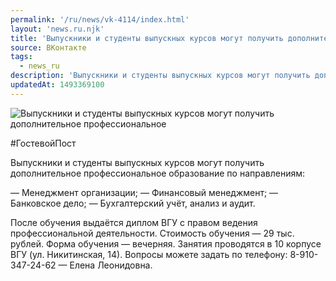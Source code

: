```yaml
---
permalink: '/ru/news/vk-4114/index.html'
layout: 'news.ru.njk'
title: 'Выпускники и студенты выпускных курсов могут получить дополнительное профессиональное образование'
source: ВКонтакте
tags:
  - news_ru
description: 'Выпускники и студенты выпускных курсов могут получить дополнительное профессиональное образование'
updatedAt: 1493369100
---
```

![Выпускники и студенты выпускных курсов могут получить дополнительное профессиональное](https://sun9-31.userapi.com/impf/qyarYkTH1DOrdXh1KIVD1sMK82ytU7sBU-Y4uw/_jaTw3ADKtY.jpg?size=1280x844&quality=96&proxy=1&sign=2e8d423ec319c102d31ce5b0b5aa183f&c_uniq_tag=XkSol9UNJH4RC6N2ckcsBFZyFJqsyjVaYuZQLl7zhtw&type=album)

#ГостевойПост

Выпускники и студенты выпускных курсов могут получить дополнительное профессиональное образование по направлениям:

— Менеджмент организации;
— Финансовый менеджмент;
— Банковское дело;
— Бухгалтерский учёт, анализ и аудит.

После обучения выдаётся диплом ВГУ с правом ведения профессиональной деятельности.
Стоимость обучения — 29 тыс. рублей.
Форма обучения — вечерняя.
Занятия проводятся в 10 корпусе ВГУ (ул. Никитинская, 14).
Вопросы можете задать по телефону: 8-910-347-24-62 — Елена Леонидовна.
